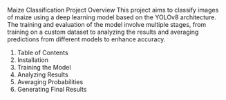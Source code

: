 Maize Classification Project
Overview
This project aims to classify images of maize using a deep learning model based on the YOLOv8 architecture. The training and evaluation of the model involve multiple stages, from training on a custom dataset to analyzing the results and averaging predictions from different models to enhance accuracy.

1. Table of Contents
2. Installation
3. Training the Model
4. Analyzing Results
5. Averaging Probabilities
6. Generating Final Results
